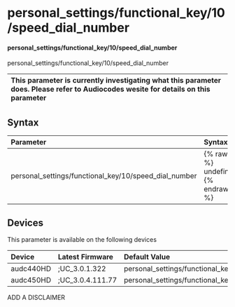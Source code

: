 ﻿---
description: personal_settings/functional_key/10/speed_dial_number
search: false
---

# personal_settings/functional_key/10/speed_dial_number

#### personal_settings/functional_key/10/speed_dial_number

personal_settings/functional_key/10/speed_dial_number


| This parameter is currently investigating what this parameter does. Please refer to Audiocodes wesite for details on this parameter | 
| :--- |

## Syntax
| Parameter | Syntax |
| :--- | :--- |
|personal_settings/functional_key/10/speed_dial_number | {% raw %} undefined {% endraw %}|

## Devices
This parameter is available on the following devices

| Device | Latest Firmware | Default Value |
|:---|:---|:---|
| audc440HD | ;UC_3.0.1.322 | personal_settings/functional_key/10/speed_dial_number= 
| audc450HD | ;UC_3.0.4.111.77 | personal_settings/functional_key/10/speed_dial_number= 

ADD A DISCLAIMER
